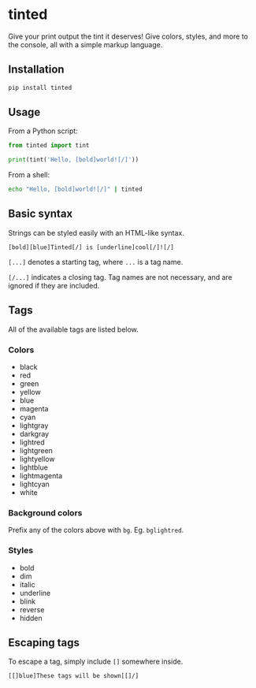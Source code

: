 # tinted

Give your print output the tint it deserves! Give colors, styles, and more to the console, all with a simple markup language.

## Installation
```bash
pip install tinted
```

## Usage
From a Python script:
```python
from tinted import tint

print(tint('Hello, [bold]world![/]'))
```

From a shell:
```bash
echo "Hello, [bold]world![/]" | tinted
```

## Basic syntax

Strings can be styled easily with an HTML-like syntax.

```
[bold][blue]Tinted[/] is [underline]cool[/]![/]
```

`[...]` denotes a starting tag, where `...` is a tag name.

`[/...]` indicates a closing tag. Tag names are not necessary, and are ignored if they are included.

## Tags

All of the available tags are listed below.

### Colors
- black
- red
- green
- yellow
- blue
- magenta
- cyan
- lightgray
- darkgray
- lightred
- lightgreen
- lightyellow
- lightblue
- lightmagenta
- lightcyan
- white

### Background colors
Prefix any of the colors above with `bg`. Eg. `bglightred`.

### Styles
- bold
- dim
- italic
- underline
- blink
- reverse
- hidden

## Escaping tags
To escape a tag, simply include `[]` somewhere inside.

`[[]blue]These tags will be shown[[]/]`